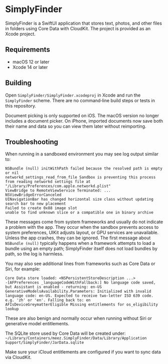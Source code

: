 # SimplyFinder

SimplyFinder is a SwiftUI application that stores text, photos, and other files in folders using Core Data with CloudKit. The project is provided as an Xcode project.

## Requirements
- macOS 12 or later
- Xcode 14 or later

## Building
Open `SimplyFinder/SimplyFinder.xcodeproj` in Xcode and run the `SimplyFinder` scheme. There are no command‑line build steps or tests in this repository.

Document picking is only supported on iOS. The macOS version no longer includes a document picker. On iPhone, imported documents now save both their name and data so you can view them later without reimporting.

## Troubleshooting
When running in a sandboxed environment you may see log output similar to:

```
NSBundle (null) initWithPath failed because the resolved path is empty or nil
networkd_settings_read_from_file Sandbox is preventing this process from reading networkd settings file at "/Library/Preferences/com.apple.networkd.plist"
ViewBridge to RemoteViewService Terminated: ... NSViewBridgeErrorCanceled
UINavigationBar has changed horizontal size class without updating search bar to new placement
Failed to create 0x88 image slot
unable to find unknown slice or a compatible one in binary archive
```

These messages come from system frameworks and usually do not indicate a problem with the app. They occur when the sandbox prevents access to system preferences, UIKit adjusts layout, or GPU services are unavailable. Unless the app crashes, they can be ignored. The first message about `NSBundle (null)` typically happens when a framework attempts to load a bundle using an empty path; SimplyFinder itself does not load bundles by path, so the log is harmless.

You may also see additional lines from frameworks such as Core Data or Siri, for example:

```
Core Data store loaded: <NSPersistentStoreDescription ...>
-[AFPreferences _languageCodeWithFallback:] No language code saved, but Assistant is enabled - returning: en-US
GenerativeModelsAvailability.Parameters: Initialized with invalid language code: en-US. Expected to receive two-letter ISO 639 code. e.g. 'zh' or 'en'. Falling back to: en
AFIsDeviceGreymatterEligible Missing entitlements for os_eligibility lookup
```

These are also benign and normally occur when running without Siri or generative model entitlements.

The SQLite store used by Core Data will be created under:
`~/Library/Containers/meez.SimplyFinder/Data/Library/Application Support/SimplyFinder/JarData.sqlite`

Make sure your iCloud entitlements are configured if you want to sync data via CloudKit.

